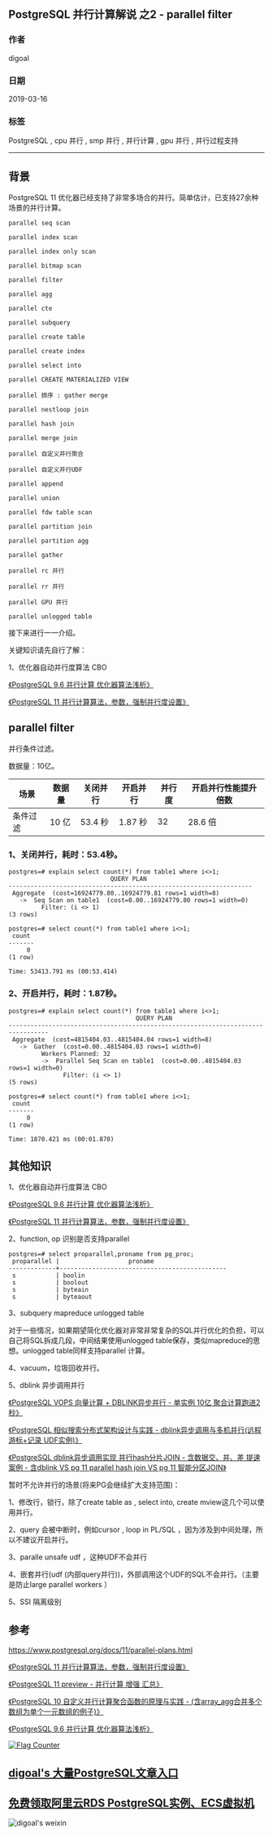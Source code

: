 ## PostgreSQL 并行计算解说 之2 - parallel filter    
                                              
### 作者                                              
digoal                                              
                                              
### 日期                                              
2019-03-16                                              
                                              
### 标签                                              
PostgreSQL , cpu 并行 , smp 并行 , 并行计算 , gpu 并行 , 并行过程支持     
                                          
----                                        
                                          
## 背景        
PostgreSQL 11 优化器已经支持了非常多场合的并行。简单估计，已支持27余种场景的并行计算。    
    
```    
parallel seq scan    
    
parallel index scan    
    
parallel index only scan    
    
parallel bitmap scan    
    
parallel filter    
    
parallel agg    
    
parallel cte    
    
parallel subquery    
    
parallel create table    
    
parallel create index    
    
parallel select into    
    
parallel CREATE MATERIALIZED VIEW    
    
parallel 排序 : gather merge     
    
parallel nestloop join    
    
parallel hash join    
    
parallel merge join    
    
parallel 自定义并行聚合    
    
parallel 自定义并行UDF    
    
parallel append    
    
parallel union    
    
parallel fdw table scan    
    
parallel partition join    
    
parallel partition agg    
    
parallel gather    
    
parallel rc 并行    
    
parallel rr 并行    
    
parallel GPU 并行    
    
parallel unlogged table     
```    
    
接下来进行一一介绍。    
    
关键知识请先自行了解：    
    
1、优化器自动并行度算法 CBO     
    
[《PostgreSQL 9.6 并行计算 优化器算法浅析》](../201608/20160816_02.md)      
    
[《PostgreSQL 11 并行计算算法，参数，强制并行度设置》](../201812/20181218_01.md)      
    
## parallel filter   
并行条件过滤。    
    
数据量：10亿。    
     
场景 | 数据量 | 关闭并行 | 开启并行 | 并行度 | 开启并行性能提升倍数  
---|---|---|---|---|---  
条件过滤 | 10 亿 | 53.4 秒 | 1.87 秒 | 32 | 28.6 倍   
    
### 1、关闭并行，耗时：53.4秒。    
    
```    
postgres=# explain select count(*) from table1 where i<>1;  
                            QUERY PLAN                               
-------------------------------------------------------------------  
 Aggregate  (cost=16924779.80..16924779.81 rows=1 width=8)  
   ->  Seq Scan on table1  (cost=0.00..16924779.80 rows=1 width=0)  
         Filter: (i <> 1)  
(3 rows)  
    
postgres=# select count(*) from table1 where i<>1;  
 count   
-------  
     0  
(1 row)  
  
Time: 53413.791 ms (00:53.414)  
```    
    
### 2、开启并行，耗时：1.87秒。    
    
```    
postgres=# explain select count(*) from table1 where i<>1;  
                                   QUERY PLAN                                      
---------------------------------------------------------------------------------  
 Aggregate  (cost=4815404.03..4815404.04 rows=1 width=8)  
   ->  Gather  (cost=0.00..4815404.03 rows=1 width=0)  
         Workers Planned: 32  
         ->  Parallel Seq Scan on table1  (cost=0.00..4815404.03 rows=1 width=0)  
               Filter: (i <> 1)  
(5 rows)   
    
postgres=# select count(*) from table1 where i<>1;  
 count   
-------  
     0  
(1 row)  
  
Time: 1870.421 ms (00:01.870)  
```    
    
## 其他知识    
    
1、优化器自动并行度算法 CBO     
    
[《PostgreSQL 9.6 并行计算 优化器算法浅析》](../201608/20160816_02.md)      
    
[《PostgreSQL 11 并行计算算法，参数，强制并行度设置》](../201812/20181218_01.md)      
    
2、function, op 识别是否支持parallel    
    
```    
postgres=# select proparallel,proname from pg_proc;    
 proparallel |                   proname                        
-------------+----------------------------------------------    
 s           | boolin    
 s           | boolout    
 s           | byteain    
 s           | byteaout    
```    
    
3、subquery mapreduce unlogged table    
    
对于一些情况，如果期望简化优化器对非常非常复杂的SQL并行优化的负担，可以自己将SQL拆成几段，中间结果使用unlogged table保存，类似mapreduce的思想。unlogged table同样支持parallel 计算。    
    
4、vacuum，垃圾回收并行。    
    
5、dblink 异步调用并行    
    
[《PostgreSQL VOPS 向量计算 + DBLINK异步并行 - 单实例 10亿 聚合计算跑进2秒》](../201802/20180210_01.md)      
    
[《PostgreSQL 相似搜索分布式架构设计与实践 - dblink异步调用与多机并行(远程 游标+记录 UDF实例)》](../201802/20180205_03.md)      
    
[《PostgreSQL dblink异步调用实现 并行hash分片JOIN - 含数据交、并、差 提速案例 - 含dblink VS pg 11 parallel hash join VS pg 11 智能分区JOIN》](../201802/20180201_02.md)      
    
暂时不允许并行的场景(将来PG会继续扩大支持范围)：    
    
1、修改行，锁行，除了create table as , select into, create mview这几个可以使用并行。    
    
2、query 会被中断时，例如cursor , loop in PL/SQL ，因为涉及到中间处理，所以不建议开启并行。     
    
3、paralle unsafe udf ，这种UDF不会并行    
    
4、嵌套并行(udf (内部query并行))，外部调用这个UDF的SQL不会并行。（主要是防止large parallel workers ）    
    
5、SSI 隔离级别    
    
## 参考    
https://www.postgresql.org/docs/11/parallel-plans.html    
    
[《PostgreSQL 11 并行计算算法，参数，强制并行度设置》](../201812/20181218_01.md)      
    
[《PostgreSQL 11 preview - 并行计算 增强 汇总》](../201805/20180519_02.md)      
    
[《PostgreSQL 10 自定义并行计算聚合函数的原理与实践 - (含array_agg合并多个数组为单个一元数组的例子)》](../201801/20180119_04.md)      
    
[《PostgreSQL 9.6 并行计算 优化器算法浅析》](../201608/20160816_02.md)      
      
  
<a rel="nofollow" href="http://info.flagcounter.com/h9V1"  ><img src="http://s03.flagcounter.com/count/h9V1/bg_FFFFFF/txt_000000/border_CCCCCC/columns_2/maxflags_12/viewers_0/labels_0/pageviews_0/flags_0/"  alt="Flag Counter"  border="0"  ></a>  
  
  
## [digoal's 大量PostgreSQL文章入口](https://github.com/digoal/blog/blob/master/README.md "22709685feb7cab07d30f30387f0a9ae")
  
  
## [免费领取阿里云RDS PostgreSQL实例、ECS虚拟机](https://free.aliyun.com/ "57258f76c37864c6e6d23383d05714ea")
  
  
![digoal's weixin](../pic/digoal_weixin.jpg "f7ad92eeba24523fd47a6e1a0e691b59")
  
